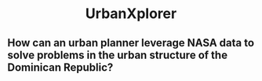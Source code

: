 <h1 align="center">UrbanXplorer</h1>

<h2 aling='center' >How can an urban planner leverage NASA data to solve problems in the urban structure of the Dominican Republic?</h2>
